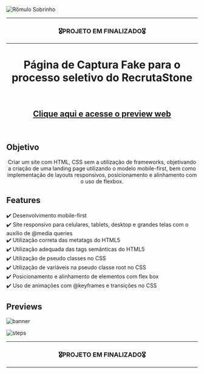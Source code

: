 ![Rômulo Sobrinho](https://user-images.githubusercontent.com/68918326/180336596-0f001ae5-5ce5-4175-bcea-78eff17add17.PNG)

<hr>
<h3 align="center">🎖️PROJETO EM FINALIZADO🎖️</h3>
<hr>

<h1 align="center">Página de Captura Fake para o processo seletivo do RecrutaStone</h1>
<br>
<h2 align="center"><a href="https://romulo-sobrinho.github.io/RecrutaStone-Landing-Page-Captura/" target="_blank">Clique aqui e acesse o preview web</a></h2>
<br>

## Objetivo
<p align="center">
  Criar um site com HTML, CSS sem a utilização de frameworks, objetivando a criação de uma landing page utilizando o modelo mobile-first, bem como implementação de layouts responsivos, posicionamento e alinhamento com o uso de flexbox.
</p>


## Features
  ✔️ Desenvolvimento mobile-first <br>
  ✔️ Site responsivo para celulares, tablets, desktop e grandes telas com o auxílio de @media queries <br>
  ✔️ Utilização correta das metatags do HTML5 <br>
  ✔️ Utilização adequada das tags semânticas do HTML5 <br>
  ✔️ Utilização de pseudo classes no CSS <br>
  ✔️ Utilização de variáveis na pseudo classe root no CSS <br>
  ✔️ Posicionamento e alinhamento de elementos com flex box <br>
  ✔️ Uso de animações com @keyframes e transições no CSS <br>
 
## Previews

![banner](https://user-images.githubusercontent.com/68918326/192147234-ddba0b36-1cad-42ec-91d2-d7623aa39e9e.PNG)
<br>

![steps](https://user-images.githubusercontent.com/68918326/192147275-f48ae292-577a-4808-aaca-41ca71a06a5d.PNG)

<hr>
<h3 align="center">🎖️PROJETO EM FINALIZADO🎖️</h3>
<hr>
